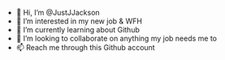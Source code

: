 - 👋 Hi, I’m @JustJJackson
- 👀 I’m interested in my new job & WFH
- 🌱 I’m currently learning about Github
- 💞️ I’m looking to collaborate on anything my job needs me to
- 📫 Reach me through this Github account

<!---
JustJJackson/JustJJackson is a ✨ special ✨ repository because its `README.md` (this file) appears on your GitHub profile.
You can click the Preview link to take a look at your changes.
--->

